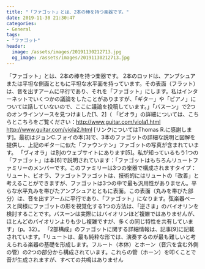 ```yaml
---
title: "「ファゴット」とは、2本の棒を持つ楽器です。"
date: 2019-11-30 21:30:47
categories:
- General
tags:
- "ファゴット"
header:
  image: /assets/images/20191130212713.jpg
  og_image: /assets/images/20191130212713.jpg
---
```


「ファゴット」とは、2本の棒を持つ楽器です。 2本のロッドは、アンブシュアまたは平坦な側面とともに平坦な水平面を持っています。その表面（フラット）は、音を出すアームに平行であり、それを「ファゴット」にします。私はインターネットでいくつかの議論をしたことがありますが、「ギター」や「ピアノ」については話していないので、ここに議論を投稿しています。」「バスーン」で2つのオンラインソースを見つけました[1、2]（ 「ビオラ」の詳細については、こちらとこちらをご覧ください：http://www.guitar.com/viola1.html http://www.guitar.com/viola2.html [リンクについてはThomas R.に感謝します]。最初はジョンC.フォイの本[3]で、3本のファゴットの詳細な説明と図解を提供し、上記のギターに似た「ファウンテン」ファゴットの写真が含まれています。 「ヴィオラ」は別のウェブサイトにあります[5]。私が知っているもう1つの「ファゴット」は本[6]で説明されています：「ファゴットはもちろんリュートファミリーのメンバーです。このファミリーは3つの楽器で構成されますタイプ：リュート、ビオラ、ファゴットファゴットは、技術的にはリュートの「改善」と考えることができますが、ファゴットは3つの中で最も汎用性がありません。平らな水平丸みを帯びたアンブシュアとともに表面。この表面（丸みを帯びた部分）は、音を出すアームに平行であり、「ファゴット」になります。弦楽器ベースと同様にファゴットの形を視覚化する1つの方法は、「逆さま」のバイオリンを検討することです。バスーンは実際にはバイオリンほど複雑ではありませんが、ほとんどのバイオリンよりも少し複雑ですが、多くの同じ特性を共有しています」（p。32）。 「2部構成」のファゴットに関する詳細情報は、記事[9]に記載されています。「リュートは、最も純粋な形では、演奏するのが最も難しいと考えられる楽器の基礎を形成します。フルート（本体）とホーン（音穴を含む外側の管）の2つの部分から構成されています。これらの管（ホーン）を叩くことで音が生成されますが、すべての共鳴はありません

